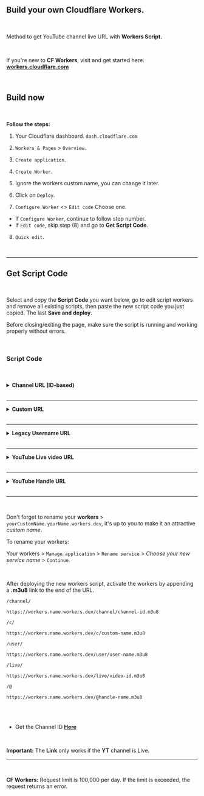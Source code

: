 ## Build your own Cloudflare Workers.

<br>

Method to get YouTube channel live URL with **Workers Script.**

<br>

If you're new to **CF Workers**, visit and get started here: **[workers.cloudflare.com](https://workers.cloudflare.com/)**

<br>

## Build now

<br>

**Follow the steps:**

1. Your Cloudflare dashboard. `dash.cloudflare.com`

2. `Workers & Pages` > `Overview`.

3. `Create application`.

4. `Create Worker`.

5. Ignore the workers custom name, you can change it later.

6. Click on `Deploy`.

7. `Configure Worker` <> `Edit code` Choose one.

- If `Configure Worker`, continue to follow step number.
- If `Edit code`, skip step (8) and go to **Get Script Code**.

8. `Quick edit`.

<br>
<hr>

## Get Script Code

<br>

Select and copy the **Script Code** you want below, go to edit script workers and remove all existing scripts, then paste the new script code you just copied. The last **Save and deploy**.

Before closing/exiting the page, make sure the script is running and working properly without errors.

<br>

### Script Code

<br>
<br>

<details>
<summary><strong>Channel URL (ID-based)</strong></summary>

<br>

`youtube.com/channel/UCUZHFZ9jIKrLroW8LcyJEQQ`

<br>

```js
addEventListener('fetch', (event) => {
  event.respondWith(
    handleRequest(event.request).catch(
      (err) => new Response(err.message, { status: 500 })
    )
  )
})

async function handleRequest (request) {
  const { pathname } = new URL(request.url)

  if (pathname.startsWith('/channel/')) {
    const channel = pathname.split('/')?.[2]?.split('.')?.[0]

    if (channel !== '') {
      const url = `https://www.youtube.com/channel/${channel}/live`

      const response = await fetch(url, {
        cf: {
          cacheTtl: 10800,
          cacheEverything: true
        }
      })

      if (response.ok) {
        const text = await response.text()
        const stream = text.match(/(?<=hlsManifestUrl":").*\.m3u8/g)

        return Response.redirect(stream, 302)
      } else {
        throw Error(`Youtube URL (${url}) failed with status: ${response.status}`)
      }
    } else {
      throw Error(`Channel ID not found: ${pathname}`)
    }
  } else {
    throw Error(`Path not found: ${pathname}`)
  }
}
```
</details>

<br>
<hr>

<details>
<summary><strong>Custom URL</strong></summary>

<br>

`youtube.com/c/YouTubeCreators`

<br>

```js
addEventListener('fetch', (event) => {
  event.respondWith(
    handleRequest(event.request).catch(
      (err) => new Response(err.message, { status: 500 })
    )
  )
})

async function handleRequest (request) {
  const { pathname } = new URL(request.url)

  if (pathname.startsWith('/c/')) {
    const customName = pathname.split('/')?.[2]?.split('.')?.[0]

    if (customName !== '') {
      const url = `https://www.youtube.com/c/${customName}/live`

      const response = await fetch(url, {
        cf: {
          cacheTtl: 10800,
          cacheEverything: true
        }
      })

      if (response.ok) {
        const text = await response.text()
        const stream = text.match(/(?<=hlsManifestUrl":").*\.m3u8/g)

        return Response.redirect(stream, 302)
      } else {
        throw Error(`Youtube URL (${url}) failed with status: ${response.status}`)
      }
    } else {
      throw Error(`Channel Name not found: ${pathname}`)
    }
  } else {
    throw Error(`Path not found: ${pathname}`)
  }
}
```
</details>

<br>
<hr>

<details>
<summary><strong>Legacy Username URL</strong></summary>

<br>

`youtube.com/user/YouTube`

```js
addEventListener('fetch', (event) => {
  event.respondWith(
    handleRequest(event.request).catch(
      (err) => new Response(err.message, { status: 500 })
    )
  )
})

async function handleRequest (request) {
  const { pathname } = new URL(request.url)

  if (pathname.startsWith('/user/')) {
    const userName = pathname.split('/')?.[2]?.split('.')?.[0]

    if (userName !== '') {
      const url = `https://www.youtube.com/user/${userName}/live`

      const response = await fetch(url, {
        cf: {
          cacheTtl: 10800,
          cacheEverything: true
        }
      })

      if (response.ok) {
        const text = await response.text()
        const stream = text.match(/(?<=hlsManifestUrl":").*\.m3u8/g)

        return Response.redirect(stream, 302)
      } else {
        throw Error(`Youtube URL (${url}) failed with status: ${response.status}`)
      }
    } else {
      throw Error(`Channel Name not found: ${pathname}`)
    }
  } else {
    throw Error(`Path not found: ${pathname}`)
  }
}
```
</details>

<br>
<hr>

<details>
<summary><strong>YouTube Live video URL</strong></summary>

<br>

`youtube.com/live/0vGEr_McaHM`

<br>

```js
addEventListener('fetch', (event) => {
  event.respondWith(
    handleRequest(event.request).catch(
      (err) => new Response(err.message, { status: 500 })
    )
  )
})

async function handleRequest (request) {
  const { pathname } = new URL(request.url)

  if (pathname.startsWith('/live/')) {
      const videoId = pathname.split('/')?.[2]?.split('.')?.[0]
    
    if (videoId !== '') { 
      const url = `https://www.youtube.com/live/${videoId}/live`

      const response = await fetch(url, {
        cf: {
          cacheTtl: 10800,
          cacheEverything: true
        }
      })

      if (response.ok) {
        const text = await response.text()
        const stream = text.match(/(?<=hlsManifestUrl":").*\.m3u8/g)

        return Response.redirect(stream, 302)
      } else {
        throw Error(`Youtube URL (${url}) failed with status: ${response.status}`)
      }
    } else {
      throw Error(`Video ID not found: ${pathname}`)
    }
  } else {
    throw Error(`Path not found: ${pathname}`)
  }
}
```
</details>

<br>
<hr>

<details>
<summary><strong>YouTube Handle URL</strong></summary>

<br>

`youtube.com/@youtubecreators`

<br>

```js
addEventListener('fetch', (event) => {
  event.respondWith(
    handleRequest(event.request).catch(
      (err) => new Response(err.message, { status: 500 })
    )
  )
})

async function handleRequest (request) {
  const { pathname } = new URL(request.url)

  if (pathname.startsWith('/@')) {
      const handle = pathname.split('.')?.[0]
    
    if (handle !== '') { 
      const url = `https://www.youtube.com/${handle}/live`

      const response = await fetch(url, {
        cf: {
          cacheTtl: 10800,
          cacheEverything: true
        }
      })

      if (response.ok) {
        const text = await response.text()
        const stream = text.match(/(?<=hlsManifestUrl":").*\.m3u8/g)

        return Response.redirect(stream, 302)
      } else {
        throw Error(`Youtube URL (${url}) failed with status: ${response.status}`)
      }
    } else {
      throw Error(`Channel Name not found: ${pathname}`)
    }
  } else {
    throw Error(`Path not found: ${pathname}`)
  }
}
```
</details>

<br>
<hr>
<br>

Don't forget to rename your **workers** > `yourCustomName.yourName.workers.dev`, it's up to you to make it an attractive _custom name_.

To rename your workers: 

Your workers > `Manage application` > `Rename service` > _Choose your new service name_ > `Continue`.

<br>

After deploying the new workers script, activate the workers by appending a **.m3u8** link to the end of the URL.

`/channel/`
```url
https://workers.name.workers.dev/channel/channel-id.m3u8
```

`/c/`
```url
https://workers.name.workers.dev/c/custom-name.m3u8
```

`/user/`
```url
https://workers.name.workers.dev/user/user-name.m3u8
```

`/live/`
```url
https://workers.name.workers.dev/live/video-id.m3u8
```

`/@`
```url
https://workers.name.workers.dev/@handle-name.m3u8
```

<br>
<br>

- Get the Channel ID **[Here](https://commentpicker.com/youtube-channel-id.php)**

<br>

**Important:** The **Link** only works if the **YT** channel is Live.

<hr>
<br>

**CF Workers:** Request limit is 100,000 per day. If the limit is exceeded, the request returns an error.

<br>
